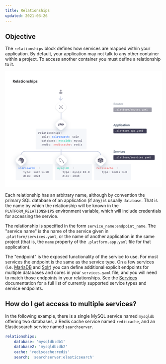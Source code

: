 ```yaml
---
title: Relationships
updated: 2021-03-26
---
```


## Objective  

The `relationships` block defines how services are mapped within your application.  By default, your application may not talk to any other container within a project.  To access another container you must define a relationship to it.

![Relationships Diagram](images/relationships.png "0.5")

Each relationship has an arbitrary name, although by convention the primary SQL database of an application (if any) is usually `database`.  That is the name by which the relationship will be known in the `PLATFORM_RELATIONSHIPS` environment variable, which will include credentials for accessing the service.

The relationship is specified in the form `service_name:endpoint_name`.  The "service name" is the name of the service given in `.platform/services.yaml`, or the name of another application in the same project (that is, the `name` property of the `.platform.app.yaml` file for that application).  

The "endpoint" is the exposed functionality of the service to use. For most services the endpoint is the same as the service type. On a few services (i.e. [MariaDB](/pages/web/web-paas/configuration-services/mysql#multiple-databases) and [Solr](/pages/web/web-paas/configuration-services/solr#solr-6-and-later)) you can define additional explicit endpoints for multiple databases and cores in your `services.yaml` file, and you will need to match those endpoints in your relationships. See the [Services](/pages/web_cloud/web_paas_powered_by_platform_sh/configuration/configuration-services) documentation for a full list of currently supported service types and service endpoints.

## How do I get access to multiple services?

In the following example, there is a single MySQL service named `mysqldb` offering two databases, a Redis cache service named `rediscache`, and an Elasticsearch service named `searchserver`.

```yaml
relationships:
    database: 'mysqldb:db1'
    database2: 'mysqldb:db2'
    cache: 'rediscache:redis'
    search: 'searchserver:elasticsearch'
```
